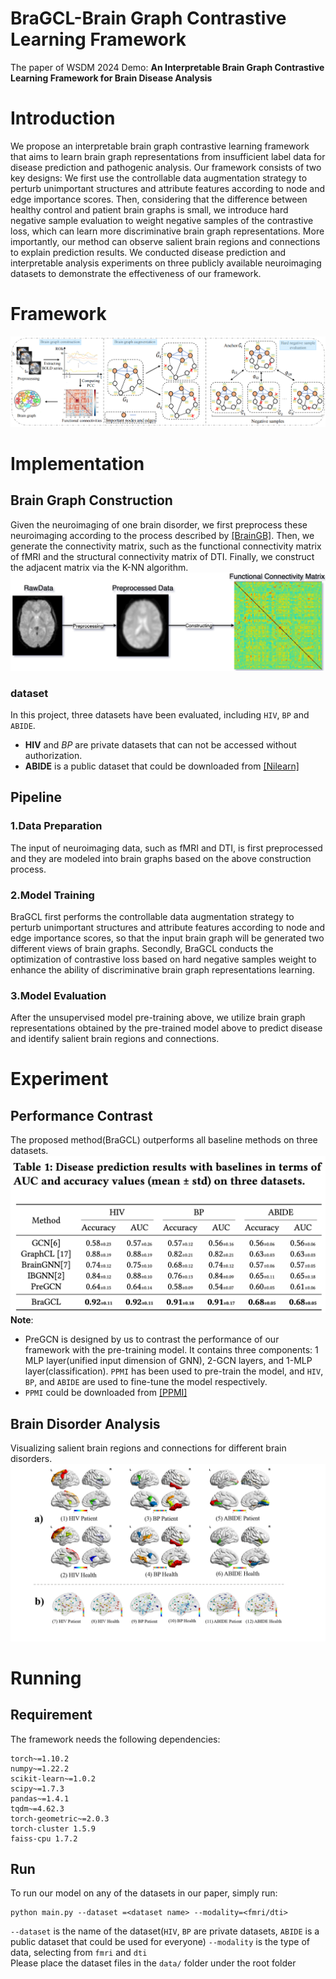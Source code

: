 # BraGCL-Brain Graph Contrastive Learning Framework
The paper of WSDM 2024 Demo: **An Interpretable Brain Graph Contrastive Learning Framework for Brain Disease Analysis**

# Introduction
We propose an interpretable brain graph contrastive learning framework that aims to learn brain graph representations from insufficient label data for disease prediction and pathogenic analysis. Our framework consists of two key designs: We first use the controllable data augmentation strategy to perturb unimportant structures and attribute features according to node and edge importance scores. Then, considering that the difference between healthy control and patient brain graphs is small, we introduce hard negative sample evaluation to weight negative samples of the contrastive loss, which can learn more discriminative brain graph representations. More importantly, our method can observe salient brain regions and connections to explain prediction results. We conducted disease prediction and interpretable analysis experiments on three publicly available neuroimaging datasets to demonstrate the effectiveness of our framework.

# Framework
![BraGCL-Framework](img/framework.jpg)

# Implementation
## Brain Graph Construction
Given the neuroimaging of one brain disorder, we first preprocess these neuroimaging according to the process described by <a href="https://github.com/HennyJie/BrainGB">[BrainGB]</a>. Then, we generate the connectivity matrix, such as the functional connectivity matrix of fMRI and the structural connectivity matrix of DTI. Finally, we construct the adjacent matrix via the K-NN algorithm.
![BraGCL-BuildBrainNetwork](img/BNC.jpg)

### dataset
In this project, three datasets have been evaluated, including `HIV`, `BP` and `ABIDE`.
- **HIV** and *BP* are private datasets that can not be accessed without authorization.
- **ABIDE** is a public dataset that could be downloaded from <a href="https://nilearn.github.io/stable/modules/generated/nilearn.datasets.fetch_abide_pcp.html#nilearn.datasets.fetch_abide_pcp">[Nilearn]</a>

## Pipeline
### 1.Data Preparation
The input of neuroimaging data, such as fMRI and DTI, is first preprocessed and they are modeled into brain graphs based on the above construction process.
### 2.Model Training
BraGCL first performs the controllable data augmentation strategy to perturb unimportant structures and attribute features according to node and edge importance scores, so that the input brain graph will be generated two different views of brain graphs. Secondly, BraGCL conducts the optimization of contrastive loss based on hard negative samples weight to enhance the ability of discriminative brain graph representations learning. 
### 3.Model Evaluation
After the unsupervised model pre-training above, we utilize brain graph representations obtained by the pre-trained model above to predict disease and identify salient brain regions and connections.

# Experiment
## Performance Contrast 
The proposed method(BraGCL) outperforms all baseline methods on three datasets.
![BraGCL-Performance](img/performance.jpg)
**Note**: 
* PreGCN is designed by us to contrast the performance of our framework with the pre-training model. It contains three components: 1 MLP layer(unified input dimension of GNN), 2-GCN layers, and 1-MLP layer(classification). `PPMI` has been used to pre-train the model, and `HIV`, `BP`, and `ABIDE` are used to fine-tune the model respectively.  
* `PPMI` could be downloaded from <a href="https://www.ppmi-info.org/">[PPMI]</a>  

## Brain Disorder Analysis
Visualizing salient brain regions and connections for different brain disorders.
![BraGCL-BDA](img/visulaization.jpg)

# Running
## Requirement
The framework needs the following dependencies:
```
torch~=1.10.2
numpy~=1.22.2
scikit-learn~=1.0.2
scipy~=1.7.3
pandas~=1.4.1
tqdm~=4.62.3
torch-geometric~=2.0.3
torch-cluster 1.5.9
faiss-cpu 1.7.2
```
## Run
To run our model on any of the datasets in our paper, simply run:
```
python main.py --dataset =<dataset name> --modality=<fmri/dti>
```
`--dataset` is the name of the dataset(`HIV`, `BP` are private datasets, `ABIDE` is a public dataset that could be used for everyone)
`--modality` is the type of data, selecting from `fmri` and `dti`  
Please place the dataset files in the `data/` folder under the root folder  
